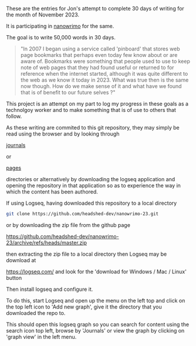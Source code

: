 These are the entries for Jon's attempt to complete 30 days of writing for the month of November 2023. 

It is participating in [nanowrimo](https://nanowrimo.org/) for the same.

The goal is to write 50,000 words in 30 days.

> "In 2007 I began using a service called 'pinboard' that stores web page bookmarks that perhaps even today few know about or are aware of. Bookmarks were something that people used to use to keep note of web pages that they had found useful or returned to for reference when the internet started, although it was quite different to the web as we know it today in 2023. What was true then is the same now though. How do we make sense of it and what have we found that is of benefit to our future selves ?"

This project is an attempt on my part to log my progress in these goals as a technolgoy worker and to make something that is of use to others that follow.

As these writing are commited to this git repository, they may simply be read using the browser and by looking through

 [journals](./journals) 
 
 or 
 
 [pages](./pages) 
 
 directories or alternatively by downloading the logseq application and opening the repository in that application so as to experience the way in which the content has been authored.

If using Logseq, having downloaded this repository to a local directory

```bash
git clone https://github.com/headshed-dev/nanowrimo-23.git
```

or by downloading the zip file from the github page

https://github.com/headshed-dev/nanowrimo-23/archive/refs/heads/master.zip

then extracting the zip file to a local directory then Logseq may be download at

https://logseq.com/ and look for the 'download for Windows / Mac / Linux' button

Then install logseq and configure it. 

To do this, start Logseq and open up the menu on the left top and click on the top left icon to 'Add new graph', give it the directory that you downloaded the repo to.

This should open this logseq graph so you can search for content using the search icon top left, browse by 'Journals' or view the graph by clicking on 'graph view' in the left menu.